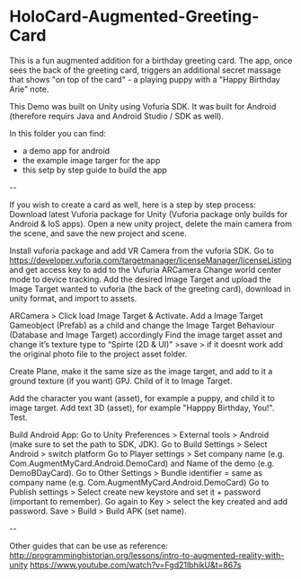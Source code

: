 # HoloCard-Augmented-Greeting-Card
This is a fun augmented addition for a birthday greeting card. The app, once sees the back of the greeting card, triggers an additional secret massage that shows "on top of the card" - a playing puppy with a "Happy Birthday Arie" note.

This Demo was built on Unity using Vofuria SDK. It was built for Android (therefore requirs Java and Android Studio / SDK as well).

In this folder you can find:
- a demo app for android
- the example image targer for the app
- this setp by step guide to build the app

--

If you wish to create a card as well, here is a step by step process:
Download latest Vuforia package for Unity (Vuforia package only builds for Android & IoS apps).
Open a new unity project, delete the main camera from the scene, and save the new project and scene.

Install vuforia package and add VR Camera from the vuforia SDK.
Go to https://developer.vuforia.com/targetmanager/licenseManager/licenseListing and get access key to add to the Vufuria ARCamera 
Change world center mode to device tracking.
Add the desired Image Target and upload the Image Target wanted to vuforia  (the back of the greeting card), download in unity format, and import to assets.

ARCamera > Click load Image Target & Activate.
Add a Image Target Gameobject (Prefab) as a child and change the Image Target Behaviour (Database and Image Target) accordingly 
Find the image target asset and change it’s texture type to “Spirte (2D & UI)” >save > if it doesnt work add the original photo file to the project asset folder.

Create Plane, make it the same size as the image target, and add to it a ground texture (if you want) GPJ. Child of it to Image Target.

Add the character you want (asset), for example a puppy, and child it to image target.
Add text 3D (asset), for example "Happpy Birthday, You!".
Test.

Build Android App: 
Go to Unity Preferences > External tools > Android (make sure to set the path to SDK, JDK).
Go to Build Settings > Select Android > switch platform
Go to Player settings > Set company name (e.g. Com.AugmentMyCard.Android.DemoCard) and Name of the demo (e.g. DemoBDayCard).
Go to Other Settings > Bundle identifier = same as company name (e.g. Com.AugmentMyCard.Android.DemoCard)
Go to Publish settings > Select create new keystore and set it + password (important to remember). Go again to Key > select the key created and add password.
Save > Build > Build APK (set name).


--

Other guides that can be use as reference:
http://programminghistorian.org/lessons/intro-to-augmented-reality-with-unity 
https://www.youtube.com/watch?v=Fgd21lbhikU&t=867s 
